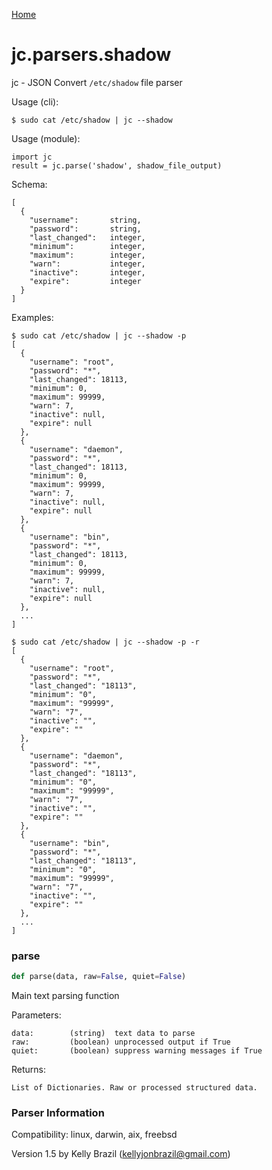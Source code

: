 [Home](https://kellyjonbrazil.github.io/jc/)
<a id="jc.parsers.shadow"></a>

# jc.parsers.shadow

jc - JSON Convert `/etc/shadow` file parser

Usage (cli):

    $ sudo cat /etc/shadow | jc --shadow

Usage (module):

    import jc
    result = jc.parse('shadow', shadow_file_output)

Schema:

    [
      {
        "username":       string,
        "password":       string,
        "last_changed":   integer,
        "minimum":        integer,
        "maximum":        integer,
        "warn":           integer,
        "inactive":       integer,
        "expire":         integer
      }
    ]

Examples:

    $ sudo cat /etc/shadow | jc --shadow -p
    [
      {
        "username": "root",
        "password": "*",
        "last_changed": 18113,
        "minimum": 0,
        "maximum": 99999,
        "warn": 7,
        "inactive": null,
        "expire": null
      },
      {
        "username": "daemon",
        "password": "*",
        "last_changed": 18113,
        "minimum": 0,
        "maximum": 99999,
        "warn": 7,
        "inactive": null,
        "expire": null
      },
      {
        "username": "bin",
        "password": "*",
        "last_changed": 18113,
        "minimum": 0,
        "maximum": 99999,
        "warn": 7,
        "inactive": null,
        "expire": null
      },
      ...
    ]

    $ sudo cat /etc/shadow | jc --shadow -p -r
    [
      {
        "username": "root",
        "password": "*",
        "last_changed": "18113",
        "minimum": "0",
        "maximum": "99999",
        "warn": "7",
        "inactive": "",
        "expire": ""
      },
      {
        "username": "daemon",
        "password": "*",
        "last_changed": "18113",
        "minimum": "0",
        "maximum": "99999",
        "warn": "7",
        "inactive": "",
        "expire": ""
      },
      {
        "username": "bin",
        "password": "*",
        "last_changed": "18113",
        "minimum": "0",
        "maximum": "99999",
        "warn": "7",
        "inactive": "",
        "expire": ""
      },
      ...
    ]

<a id="jc.parsers.shadow.parse"></a>

### parse

```python
def parse(data, raw=False, quiet=False)
```

Main text parsing function

Parameters:

    data:        (string)  text data to parse
    raw:         (boolean) unprocessed output if True
    quiet:       (boolean) suppress warning messages if True

Returns:

    List of Dictionaries. Raw or processed structured data.

### Parser Information
Compatibility:  linux, darwin, aix, freebsd

Version 1.5 by Kelly Brazil (kellyjonbrazil@gmail.com)
